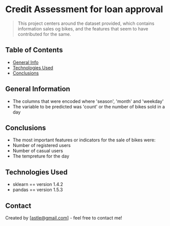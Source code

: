 # Credit Assessment for loan approval
> This project centers around the dataset provided, which contains information sales og bikes, and the features that seem to have contributed for the same.


## Table of Contents
* [General Info](#general-information)
* [Technologies Used](#technologies-used)
* [Conclusions](#conclusions)

## General Information
- The columns that were encoded where 'season', 'month' and 'weekday'
- The variable to be predicted was 'count' or the number of bikes sold in a day

## Conclusions
- The most important features or indicators for the sale of bikes were:
-   Number of registered users
-   Number of casual users
-   The tempreture for the day

## Technologies Used
- sklearn == version 1.4.2
- pandas == version 1.5.3

  
## Contact
Created by [astle@gmail.com] - feel free to contact me!
